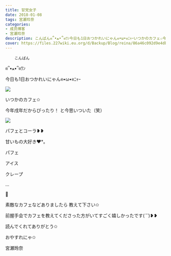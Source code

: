 ```yaml
---
title: 甘党女子
date: 2018-01-08
tags: 宮瀬玲奈
categories: 
- 成员博客
- 宮瀬玲奈
description: こんばんฅ՞•ﻌ•՞ฅﾜﾝ今日も1日おつかれいにゃんฅ•ω•ฅﾆｬｰいつかのカフェ✩今年戌年だからぴったり！と今思いついた（笑）パフェとコーラ❥❥...
cover: https://files.227wiki.eu.org/d/Backup/Blog/reina/86a46c092d9e4db4e135ea84d626e.jpg 
---
```


        こんばん

ฅ՞•ﻌ•՞ฅﾜﾝ



今日も1日おつかれいにゃんฅ•ω•ฅﾆｬｰ







![](https://files.227wiki.eu.org/d/Backup/Blog/reina/86a46c092d9e4db4e135ea84d626e.jpg)




いつかのカフェ✩


今年戌年だからぴったり！
と今思いついた（笑）







![](https://files.227wiki.eu.org/d/Backup/Blog/reina/86a46c092d9e4db4e135ea84d626e-01.jpg)




パフェとコーラ❥❥







甘いもの大好き❤︎*。




パフェ

アイス

クレープ


...



💓









素敵なカフェなどありましたら
教えて下さい✩




前握手会でカフェを教えてくださった方がいてすごく嬉しかったです(*˙˘˙*)❥❥




読んでくれてありがとう✩

おやすれにゃ✩




宮瀬玲奈


